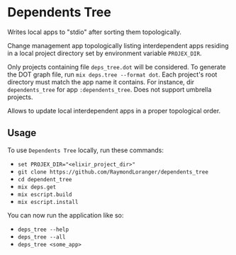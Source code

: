 # Dependents Tree

Writes local apps to "stdio" after sorting them topologically.

Change management app topologically listing interdependent apps residing in a local project directory set by environment variable `PROJEX_DIR`.

Only projects containing file `deps_tree.dot` will be considered.
To generate the DOT graph file, run `mix deps.tree --format dot`.
Each project's root directory must match the app name it contains.
For instance, dir `dependents_tree` for app `:dependents_tree`.
Does not support umbrella projects.

Allows to update local interdependent apps in a proper topological order.

## Usage

To use `Dependents Tree` locally, run these commands:

  - `set PROJEX_DIR="<elixir_project_dir>"`
  - `git clone https://github.com/RaymondLoranger/dependents_tree`
  - `cd dependent_tree`
  - `mix deps.get`
  - `mix escript.build`
  - `mix escript.install`

You can now run the application like so:

  - `deps_tree --help`
  - `deps_tree --all`
  - `deps_tree <some_app>`
